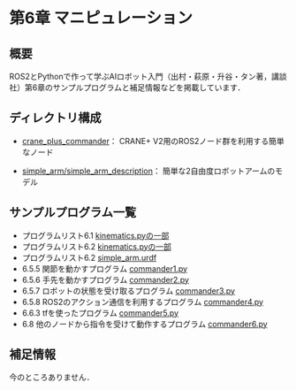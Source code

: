 # 第6章 マニピュレーション

## 概要

ROS2とPythonで作って学ぶAIロボット入門（出村・萩原・升谷・タン著，講談社）第6章のサンプルプログラムと補足情報などを掲載しています．

## ディレクトリ構成

- [crane_plus_commander](crane_plus_commander)： CRANE+ V2用のROS2ノード群を利用する簡単なノード

- [simple_arm/simple_arm_description](simple_arm/simple_arm_description)： 簡単な2自由度ロボットアームのモデル

## サンプルプログラム一覧
- プログラムリスト6.1 [kinematics.pyの一部](crane_plus_commander/crane_plus_commander/kinematics.py#L59-L68)
- プログラムリスト6.2 [kinematics.pyの一部](crane_plus_commander/crane_plus_commander/kinematics.py#L71-L95)
- プログラムリスト6.2 [simple_arm.urdf](simple_arm/simple_arm_description/urdf/simple_arm.urdf)
- 6.5.5 関節を動かすプログラム [commander1.py](crane_plus_commander/crane_plus_commander/commander1.py)
- 6.5.6 手先を動かすプログラム [commander2.py](crane_plus_commander/crane_plus_commander/commander2.py)
- 6.5.7 ロボットの状態を受け取るプログラム [commander3.py](crane_plus_commander/crane_plus_commander/commander3.py)
- 6.5.8 ROS2のアクション通信を利用するプログラム [commander4.py](crane_plus_commander/crane_plus_commander/commander4.py)
- 6.6.3 tfを使ったプログラム [commander5.py](crane_plus_commander/crane_plus_commander/commander5.py)
- 6.8 他のノードから指令を受けて動作するプログラム [commander6.py](crane_plus_commander/crane_plus_commander/commander6.py)

## 補足情報

今のところありません．
